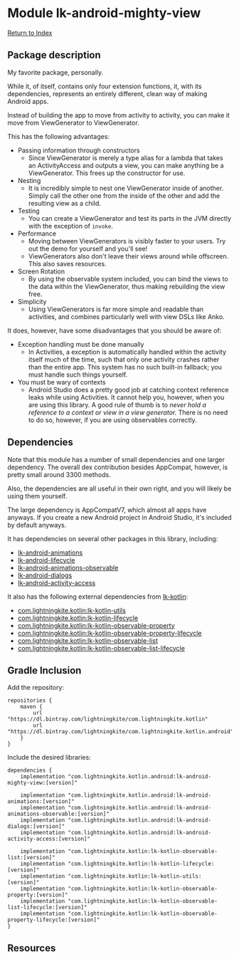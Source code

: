 # Module lk-android-mighty-view

[Return to Index](../)

## Package description

My favorite package, personally.  

While it, of itself, contains only four extension functions, it, with its dependencies, represents an entirely different, clean way of making Android apps.  

Instead of building the app to move from activity to activity, you can make it move from ViewGenerator to ViewGenerator.

This has the following advantages:

- Passing information through constructors
    - Since ViewGenerator is merely a type alias for a lambda that takes an ActivityAccess and outputs a view, you can make anything be a ViewGenerator.  This frees up the constructor for use.
- Nesting
    - It is incredibly simple to nest one ViewGenerator inside of another.  Simply call the other one from the inside of the other and add the resulting view as a child.
- Testing
    - You can create a ViewGenerator and test its parts in the JVM directly with the exception of `invoke`.
- Performance
    - Moving between ViewGenerators is visibly faster to your users.  Try out the demo for yourself and you'll see!
    - ViewGenerators also don't leave their views around while offscreen.  This also saves resources.
- Screen Rotation
    - By using the observable system included, you can bind the views to the data within the ViewGenerator, thus making rebuilding the view free.
- Simplicity
    - Using ViewGenerators is far more simple and readable than activities, and combines particularly well with view DSLs like Anko.
    
It does, however, have some disadvantages that you should be aware of:

- Exception handling must be done manually
    - In Activities, a exception is automatically handled within the activity itself much of the time, such that only one activity crashes rather than the entire app.  This system has no such built-in fallback; you must handle such things yourself.
- You must be wary of contexts
    - Android Studio does a pretty good job at catching context reference leaks while using Activities.  It cannot help you, however, when you are using this library.  A good rule of thumb is to *never hold a reference to a context or view in a view generator.*  There is no need to do so, however, if you are using observables correctly.
    
    
## Dependencies    

Note that this module has a number of small dependencies and one larger dependency.  The overall dex contribution besides AppCompat, however, is pretty small around 3300 methods.

Also, the dependencies are all useful in their own right, and you will likely be using them yourself.

The large dependency is AppCompatV7, which almost all apps have anyways.  If you create a new Android project in Android Studio, it's included by default anyways.

It has dependencies on several other packages in this library, including:

- [lk-android-animations](../lk-android-animations/README.md)
- [lk-android-lifecycle](../lk-android-lifecycle/README.md)
- [lk-android-animations-observable](../lk-android-animations-observable/README.md)
- [lk-android-dialogs](../lk-android-dialogs/README.md)
- [lk-android-activity-access](../lk-android-activity-access/README.md)

It also has the following external dependencies from [lk-kotlin](https://github.com/lightningkite/lk-kotlin):

- [com.lightningkite.kotlin:lk-kotlin-utils](https://github.com/lightningkite/lk-kotlin/lk-kotlin-utils)
- [com.lightningkite.kotlin:lk-kotlin-lifecycle](https://github.com/lightningkite/lk-kotlin/lk-kotlin-lifecycle)
- [com.lightningkite.kotlin:lk-kotlin-observable-property](https://github.com/lightningkite/lk-kotlin/lk-kotlin-observable-property)
- [com.lightningkite.kotlin:lk-kotlin-observable-property-lifecycle](https://github.com/lightningkite/lk-kotlin/lk-kotlin-observable-property-lifecycle)
- [com.lightningkite.kotlin:lk-kotlin-observable-list](https://github.com/lightningkite/lk-kotlin/lk-kotlin-observable-list)
- [com.lightningkite.kotlin:lk-kotlin-observable-list-lifecycle](https://github.com/lightningkite/lk-kotlin/lk-kotlin-observable-list-lifecycle)



## Gradle Inclusion

Add the repository:

```
repositories {
    maven {
        url "https://dl.bintray.com/lightningkite/com.lightningkite.kotlin"
        url "https://dl.bintray.com/lightningkite/com.lightningkite.kotlin.android"
    }
}
```

Include the desired libraries:

```
dependencies {
    implementation "com.lightningkite.kotlin.android:lk-android-mighty-view:[version]"
    
    implementation "com.lightningkite.kotlin.android:lk-android-animations:[version]"
    implementation "com.lightningkite.kotlin.android:lk-android-animations-observable:[version]"
    implementation "com.lightningkite.kotlin.android:lk-android-dialogs:[version]"
    implementation "com.lightningkite.kotlin.android:lk-android-activity-access:[version]"
    
    implementation "com.lightningkite.kotlin:lk-kotlin-observable-list:[version]"
    implementation "com.lightningkite.kotlin:lk-kotlin-lifecycle:[version]"
    implementation "com.lightningkite.kotlin:lk-kotlin-utils:[version]"
    implementation "com.lightningkite.kotlin:lk-kotlin-observable-property:[version]"
    implementation "com.lightningkite.kotlin:lk-kotlin-observable-list-lifecycle:[version]"
    implementation "com.lightningkite.kotlin:lk-kotlin-observable-property-lifecycle:[version]"
}
```

## Resources